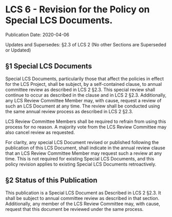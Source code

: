 # LCS 6 - Revision for the Policy on Special LCS Documents. 

Publication Date: 2020-04-06

Updates and Supersedes: §2.3 of LCS 2 (No other Sections are Superseded or Updated)

## §1 Special LCS Documents

Special LCS Documents, particularily those that affect the policies in effect for the LCS Project, 
 shall be subject, by a self-contained clause, to annual committee review as described in LCS 2 §2.3. 
 This special review shall continue to occur as described in the clause and in LCS 2 §2.3. 
 Additionally, any LCS Review Committee Member may, with cause, request a review of such an LCS Document at any time. 
 The review shall be conducted using the same annual review process as described in LCS 2 §2.3. 
 
 LCS Review Committee Members shall be required to refrain from using this process for no reason. 
 A majority vote from the LCS Review Committee may also cancel review as requested. 
 
 For clarity, any special LCS Document revised or published following the publication of this LCS Document,
 shall indicate in the annual review clause that an LCS Review Committee Member may request such a review at any time. 
 This is not required for existing Special LCS Documents, and this policy revision applies to existing Special LCS Documents
 retroactively. 
 
## §2 Status of this Publication

This publication is a Special LCS Document as Described in LCS 2 §2.3. It shall be subject to annual committee review
 as described in that section. Additionally, any member of the LCS Review Committee may, with cause, 
 request that this document be reviewed under the same process. 
 
 


